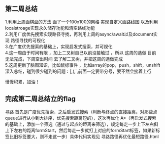 ## 第二周总结

1.利用上周画棋盘的方法  画了一个100x100的网格 实现自定义画路线图 以及利用localstroage实现永久储存功能和清空路线功能  
2.利用广度优先搜索实现路径寻找，再利用上周的async/await以及document实现 路径寻找的可视化  
3.在广度优先搜索的基础上，实现启发式搜索，并可视化  
4.这一周由于时间有限 ，加上二叉树自己以前没接触过 ，所以 这周的选做 目前无法完成，下周空出时间 去了解二叉树，并把这周的选做完成  
5.这周更新了脑图知识，比如鼠标事件 ，比如array的pop，push，shift，unshift深入总结，碰到很少碰到的问题：[,(,`,前面一定要带分号，要不然会接着上行  

慢慢积累，加油！



## 完成第二周总结立的flag
寻路 首先是广度优先搜索，之后启发式搜索（判断与终点的直接距离，对那些点queue进行从小到大排序，优先搜索距离短的），这次再优化 A*（再启发式搜索的基础上，添加一个筛选（通过与起点的距离来筛选），规定每走一步上下左右斜上下左右的距离formStart，然后每走一步就打上对应的formStart标签，如果新标签比旧标签要大，则不走这一步）具体代码实现见 寻路路径再优化最短路径.html
